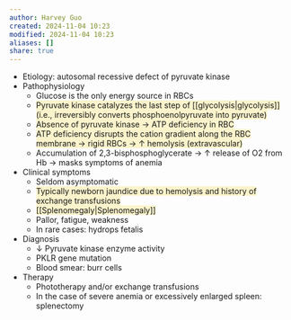 ```yaml
---
author: Harvey Guo
created: 2024-11-04 10:23
modified: 2024-11-04 10:23
aliases: []
share: true
---
```

- Etiology: autosomal recessive defect of pyruvate kinase
- Pathophysiology
	- Glucose is the only energy source in RBCs
	- <span style="background:rgba(240, 200, 0, 0.2)">Pyruvate kinase catalyzes the last step of [[glycolysis|glycolysis]] (i.e., irreversibly converts phosphoenolpyruvate into pyruvate)</span>
	- <span style="background:rgba(240, 200, 0, 0.2)">Absence of pyruvate kinase → ATP deficiency in RBC</span>
	- <span style="background:rgba(240, 200, 0, 0.2)">ATP deficiency disrupts the cation gradient along the RBC membrane → rigid RBCs → ↑ hemolysis (extravascular)</span>
	- Accumulation of 2,3-bisphosphoglycerate → ↑ release of O2 from Hb → masks symptoms of anemia
- Clinical symptoms
	- Seldom asymptomatic 
	- <span style="background:rgba(240, 200, 0, 0.2)">Typically newborn jaundice due to hemolysis and history of exchange transfusions</span>
	- <span style="background:rgba(240, 200, 0, 0.2)">[[Splenomegaly|Splenomegaly]]</span>
	- Pallor, fatigue, weakness
	- In rare cases: hydrops fetalis
- Diagnosis
	- ↓ Pyruvate kinase enzyme activity
	- PKLR gene mutation
	- Blood smear: burr cells
- Therapy
	- Phototherapy and/or exchange transfusions
	- In the case of severe anemia or excessively enlarged spleen: splenectomy
